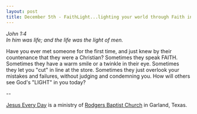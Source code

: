 ```yaml
---
layout: post
title: December 5th - FaithLight...lighting your world through Faith in the
---
```


_John 1:4  
In him was life; and the life was the light of men._

Have you ever met someone for the first time, and just knew by
their countenance that they were a Christian? Sometimes they speak
FAITH. Sometimes they have a warm smile or a twinkle in their eye.
Sometimes they let you "cut" in line at the store. Sometimes they
just overlook your mistakes and failures, without judging and
condemning you. How will others see God's "LIGHT" in you today?

 --

<a href=http://jesuseveryday.net>Jesus Every Day</a> is a ministry of <a href=http://rodgersbaptist.net>Rodgers Baptist Church</a> in Garland, Texas.
